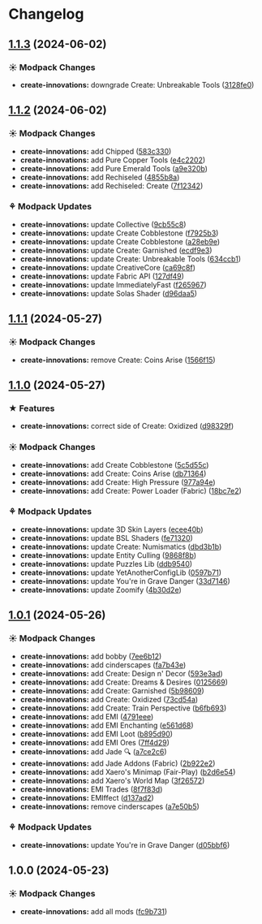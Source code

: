 # Changelog

## [1.1.3](https://github.com/izmystic/create-innovations/compare/create-innovations-v1.1.2...create-innovations-v1.1.3) (2024-06-02)


### ☀ Modpack Changes

* **create-innovations:** downgrade Create: Unbreakable Tools ([3128fe0](https://github.com/izmystic/create-innovations/commit/3128fe0c401efbe26a6cb7161630cce9fbd1093f))

## [1.1.2](https://github.com/izmystic/create-innovations/compare/create-innovations-v1.1.1...create-innovations-v1.1.2) (2024-06-02)


### ☀ Modpack Changes

* **create-innovations:** add Chipped ([583c330](https://github.com/izmystic/create-innovations/commit/583c330f03d8e4f7e7cdb02cfb343770ccd2c217))
* **create-innovations:** add Pure Copper Tools ([e4c2202](https://github.com/izmystic/create-innovations/commit/e4c22027dc80993f278df83ce1f0b9031c97d83f))
* **create-innovations:** add Pure Emerald Tools ([a9e320b](https://github.com/izmystic/create-innovations/commit/a9e320ba19a398eb0df9179abf4403bf73dbdb9d))
* **create-innovations:** add Rechiseled ([4855b8a](https://github.com/izmystic/create-innovations/commit/4855b8a167850d7a272cbfd37b23eb5781d4504b))
* **create-innovations:** add Rechiseled: Create ([7f12342](https://github.com/izmystic/create-innovations/commit/7f1234228b094530f3ab73802b0777226f1c9fb1))


### ⚘ Modpack Updates

* **create-innovations:** update Collective ([9cb55c8](https://github.com/izmystic/create-innovations/commit/9cb55c892367e82005e3f08090d6c800da007a84))
* **create-innovations:** update Create Cobblestone ([f7925b3](https://github.com/izmystic/create-innovations/commit/f7925b3c9f2837ab5c730421a190b047f3b72f04))
* **create-innovations:** update Create Cobblestone ([a28eb9e](https://github.com/izmystic/create-innovations/commit/a28eb9e505ce6193f0353efae5aa572de04119fd))
* **create-innovations:** update Create: Garnished ([ecdf9e3](https://github.com/izmystic/create-innovations/commit/ecdf9e31914b98ad25a6ed479da04f382170c54c))
* **create-innovations:** update Create: Unbreakable Tools ([634ccb1](https://github.com/izmystic/create-innovations/commit/634ccb13af0e5a9cb95ed275f4dadb7d986e5a4c))
* **create-innovations:** update CreativeCore ([ca69c8f](https://github.com/izmystic/create-innovations/commit/ca69c8f6aa48a4b82680370dc57c4d579db876f9))
* **create-innovations:** update Fabric API ([127df49](https://github.com/izmystic/create-innovations/commit/127df49d75e8608c810bd6df821f64b8c0853041))
* **create-innovations:** update ImmediatelyFast ([f265967](https://github.com/izmystic/create-innovations/commit/f265967a5ff7b365f76017bdab04a49558f43692))
* **create-innovations:** update Solas Shader ([d96daa5](https://github.com/izmystic/create-innovations/commit/d96daa57be79fe63a00bbaf149c955efd3a5a4e4))

## [1.1.1](https://github.com/izmystic/create-innovations/compare/create-innovations-v1.1.0...create-innovations-v1.1.1) (2024-05-27)


### ☀ Modpack Changes

* **create-innovations:** remove Create: Coins Arise ([1566f15](https://github.com/izmystic/create-innovations/commit/1566f157d8938cbd0af4bc45e8ec48190b6af94c))

## [1.1.0](https://github.com/izmystic/create-innovations/compare/create-innovations-v1.0.1...create-innovations-v1.1.0) (2024-05-27)


### ★ Features

* **create-innovations:** correct side of Create: Oxidized ([d98329f](https://github.com/izmystic/create-innovations/commit/d98329f98c2962e0f9c6f220e93a71e22b87a0a6))


### ☀ Modpack Changes

* **create-innovations:** add Create Cobblestone ([5c5d55c](https://github.com/izmystic/create-innovations/commit/5c5d55c3b9847984d4d3176b00ba2f77fced73fd))
* **create-innovations:** add Create: Coins Arise ([db71364](https://github.com/izmystic/create-innovations/commit/db71364d77640e6ff33d3c757c4d51d8dd073131))
* **create-innovations:** add Create: High Pressure ([977a94e](https://github.com/izmystic/create-innovations/commit/977a94e91094cd07df8811f150d183fb08a275e4))
* **create-innovations:** add Create: Power Loader (Fabric) ([18bc7e2](https://github.com/izmystic/create-innovations/commit/18bc7e2f013d5a3193c63dd328abbba86cd4dea5))


### ⚘ Modpack Updates

* **create-innovations:** update 3D Skin Layers ([ecee40b](https://github.com/izmystic/create-innovations/commit/ecee40b2a94ea5152575c3cb2190513dc1793414))
* **create-innovations:** update BSL Shaders ([fe71320](https://github.com/izmystic/create-innovations/commit/fe71320fc669c53a4089bff0e9bc9eba20958980))
* **create-innovations:** update Create: Numismatics ([dbd3b1b](https://github.com/izmystic/create-innovations/commit/dbd3b1b406a5c182a51950f4af1ffa00e87f6006))
* **create-innovations:** update Entity Culling ([9868f8b](https://github.com/izmystic/create-innovations/commit/9868f8bd88874a7a42c7d255810c9e2a2f796f53))
* **create-innovations:** update Puzzles Lib ([ddb9540](https://github.com/izmystic/create-innovations/commit/ddb9540c1611e2297ea9cd8e8594b568417dc154))
* **create-innovations:** update YetAnotherConfigLib ([0597b71](https://github.com/izmystic/create-innovations/commit/0597b71836669dcf7059f2b4a2b459b47b524d87))
* **create-innovations:** update You're in Grave Danger ([33d7146](https://github.com/izmystic/create-innovations/commit/33d71468a920c94dc91825df1e99b0819bac82af))
* **create-innovations:** update Zoomify ([4b30d2e](https://github.com/izmystic/create-innovations/commit/4b30d2e844ac8b7ae57fd2b8466c0ee1e0b5e024))

## [1.0.1](https://github.com/izmystic/create-innovations/compare/create-innovations-v1.0.0...create-innovations-v1.0.1) (2024-05-26)


### ☀ Modpack Changes

* **create-innovations:** add bobby ([7ee6b12](https://github.com/izmystic/create-innovations/commit/7ee6b12541f5b5730d4eaacf20440d51614e0097))
* **create-innovations:** add cinderscapes ([fa7b43e](https://github.com/izmystic/create-innovations/commit/fa7b43e8129fdb0ce54bdf030d46e1ceddc8326a))
* **create-innovations:** add Create: Design n' Decor ([593e3ad](https://github.com/izmystic/create-innovations/commit/593e3add184a916762ece780cddfbe6fd7dfc518))
* **create-innovations:** add Create: Dreams & Desires ([0125669](https://github.com/izmystic/create-innovations/commit/0125669677b272927ff9821f985842566326fb28))
* **create-innovations:** add Create: Garnished ([5b98609](https://github.com/izmystic/create-innovations/commit/5b98609c872617e6ceae63109409b456124eebae))
* **create-innovations:** add Create: Oxidized ([73cd54a](https://github.com/izmystic/create-innovations/commit/73cd54aac4a039e450a9b9bf34296bf801e4a391))
* **create-innovations:** add Create: Train Perspective ([b6fb693](https://github.com/izmystic/create-innovations/commit/b6fb693d8c263a4bcd7b231d38ed16adaf73d589))
* **create-innovations:** add EMI ([4791eee](https://github.com/izmystic/create-innovations/commit/4791eeeb8471555638a85082af12fbf49257b131))
* **create-innovations:** add EMI Enchanting ([e561d68](https://github.com/izmystic/create-innovations/commit/e561d68a116c3cf409f018e1801cd2cf1953dd5f))
* **create-innovations:** add EMI Loot ([b895d90](https://github.com/izmystic/create-innovations/commit/b895d9039b781ad9061198043da2bee7f235c6aa))
* **create-innovations:** add EMI Ores ([7ff4d29](https://github.com/izmystic/create-innovations/commit/7ff4d292f0ff6673f30f5a56f2daa076e98d23bd))
* **create-innovations:** add Jade 🔍 ([a7ce2c6](https://github.com/izmystic/create-innovations/commit/a7ce2c69423891afa5f36a59df7369f593e30dfe))
* **create-innovations:** add Jade Addons (Fabric) ([2b922e2](https://github.com/izmystic/create-innovations/commit/2b922e282e75b42da4f84d32a77846211a14b747))
* **create-innovations:** add Xaero's Minimap (Fair-Play) ([b2d6e54](https://github.com/izmystic/create-innovations/commit/b2d6e54baac530fd075ca85e3f9e1fd004e028bc))
* **create-innovations:** add Xaero's World Map ([3f26572](https://github.com/izmystic/create-innovations/commit/3f26572a3baf543115086fb3e86817f6e9d3fa1d))
* **create-innovations:** EMI Trades ([8f7f83d](https://github.com/izmystic/create-innovations/commit/8f7f83d07c676eabe0d63468c18423e33fa6baa8))
* **create-innovations:** EMIffect ([d137ad2](https://github.com/izmystic/create-innovations/commit/d137ad26debdab4382de91c9e533603e853e61bb))
* **create-innovations:** remove cinderscapes ([a7e50b5](https://github.com/izmystic/create-innovations/commit/a7e50b50969589fc256e682d67f261c5564d7c96))


### ⚘ Modpack Updates

* **create-innovations:** update You're in Grave Danger ([d05bbf6](https://github.com/izmystic/create-innovations/commit/d05bbf616f42d2e1a11fd320328f6445cfcb34db))

## 1.0.0 (2024-05-23)


### ☀ Modpack Changes

* **create-innovations:** add all mods ([fc9b731](https://github.com/izmystic/create-innovations/commit/fc9b73189714d1188eb839571156b92d4284904c))
